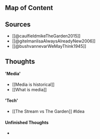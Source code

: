 
## Map of Content

## Sources
- [[@caulfieldmikeTheGarden2015]]
- [[@gitelmanlisaAlwaysAlreadyNew2006]]
- [[@bushvannevarWeMayThink1945]]

## Thoughts

#### 'Media'
-  [[Media is historical]]
- [[What is media]]

#### 'Tech'
- [[The Stream vs The Garden]] #Idea 

#### Unfinished Thoughts
- 